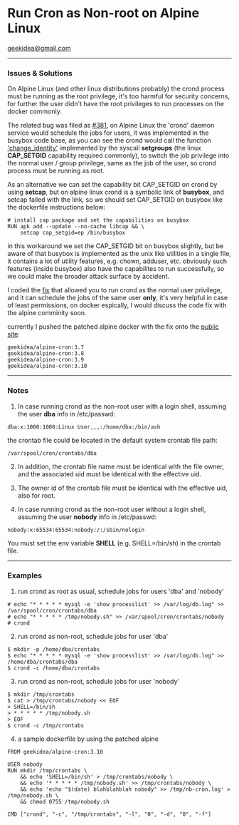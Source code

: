# Run Cron as Non-root on Alpine Linux

geekidea@gmail.com

---

### Issues & Solutions
On Alpine Linux (and other linux distributions probably) the crond process must be
running as the root privilege, it's too harmful for security concerns, for 
further the user didn't have the root privileges to run processes on the docker 
commonly.

The related bug was filed as [#381](https://github.com/gliderlabs/docker-alpine/issues/381),
on Alpine Linux the 'crond' daemon service would schedule the jobs for users, 
it was implemented in the busybox code base, as you can see the crond would call the 
function ['change_identity'](https://github.com/mirror/busybox/blob/master/miscutils/crond.c#L679)
implemented by the syscall **setgroups** (the linux **CAP_SETGID** capability required
commonly), to switch the job privilege into the normal user / group privilege, 
same as the job of the user, so crond process must be running as root.

As an alternative we can set the capability bit CAP_SETGID on crond by using **setcap**, 
but on alpine linux crond is a symbolic link of **busybox**, and setcap failed with the link,
so we should set CAP_SETGID on busybox like the dockerfile instructions below:
```
# install cap package and set the capabilities on busybox
RUN apk add --update --no-cache libcap && \
    setcap cap_setgid=ep /bin/busybox
```
in this workaround we set the CAP_SETGID bit on busybox slightly, but be aware of that
busybox is implemented as the unix like utilities in a single file, it contains a lot 
of utility features, e.g. chown, adduser, etc. obviously such features (inside busybox)
also have the capabilites to run successfully, so we could make the broader attack
surface by accident.

I coded the [fix](https://github.com/mirror/busybox/compare/master...inter169:master)
that allowed you to run crond as the normal user privilege, and it can 
schedule the jobs of the same user **only**, it's very helpful in case of least
permissions, on docker espically, I would discuss the code fix with the alpine 
comminity soon.

currently I pushed the patched alpine docker with the fix onto the 
[public site](https://hub.docker.com/r/geekidea/alpine-cron):
```
geekidea/alpine-cron:3.7
geekidea/alpine-cron:3.8
geekidea/alpine-cron:3.9
geekidea/alpine-cron:3.10
```
---

### Notes
1. In case running crond as the non-root user with a login shell, assuming the 
user **dba** info in /etc/passwd:
```
dba:x:1000:1000:Linux User,,,:/home/dba:/bin/ash
```
the crontab file could be located in the default system crontab file path:
```
/var/spool/cron/crontabs/dba
```

2. In addition, the crontab file name must be identical with the file owner, 
and the associated uid must be identical with the effective uid.

3. The owner id of the crontab file must be identical with the effective uid, 
also for root.

4. In case running crond as the non-root user without a login shell, assuming 
the user **nobody** info in /etc/passwd:
```
nobody:x:65534:65534:nobody:/:/sbin/nologin
```
You must set the env variable **SHELL** (e.g. SHELL=/bin/sh) in the crontab
file.

---

### Examples
1. run crond as root as usual, schedule jobs for users 'dba' and 'nobody'
```
# echo "* * * * * mysql -e 'show processlist' >> /var/log/db.log" >> /var/spool/cron/crontabs/dba
# echo "* * * * * /tmp/nobody.sh" >> /var/spool/cron/crontabs/nobody
# crond

```
2. run crond as non-root, schedule jobs for user 'dba'
```
$ mkdir -p /home/dba/crontabs
$ echo "* * * * * mysql -e 'show processlist' >> /var/log/db.log" >> /home/dba/crontabs/dba
$ crond -c /home/dba/crontabs
```

3. run crond as non-root, schedule jobs for user 'nobody'
```
$ mkdir /tmp/crontabs
$ cat > /tmp/crontabs/nobody << EOF
> SHELL=/bin/sh
> * * * * * /tmp/nobody.sh
> EOF
$ crond -c /tmp/crontabs
```
4. a sample dockerfile by using the patched alpine
```
FROM geekidea/alpine-cron:3.10

USER nobody
RUN mkdir /tmp/crontabs \
    && echo 'SHELL=/bin/sh' > /tmp/crontabs/nobody \
    && echo '* * * * * /tmp/nobody.sh' >> /tmp/crontabs/nobody \
    && echo 'echo "$(date) blahblahblah nobody" >> /tmp/nb-cron.log' > /tmp/nobody.sh \
    && chmod 0755 /tmp/nobody.sh

CMD ["crond", "-c", "/tmp/crontabs", "-l", "0", "-d", "0", "-f"]
```
